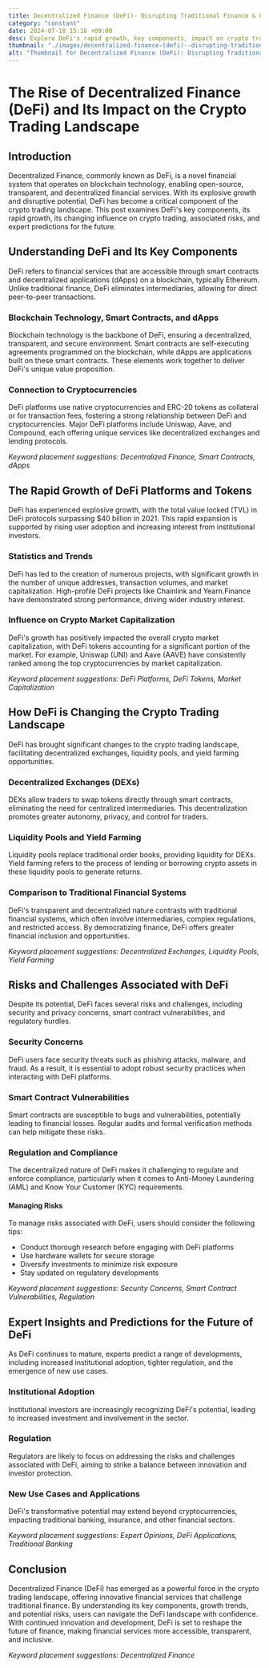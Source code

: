 ```yaml
---
title: Decentralized Finance (DeFi)- Disrupting Traditional Finance & Crypto Trading
category: "constant"
date: 2024-07-18 15:16 +09:00
desc: Explore DeFi's rapid growth, key components, impact on crypto trading, risks, and expert insights. Dive into decentralized exchanges, liquidity pools, and the future of finance.
thumbnail: "./images/decentralized-finance-(defi)--disrupting-traditional-finance-&-crypto-trading.png"
alt: "Thumbnail for Decentralized Finance (DeFi): Disrupting Traditional Finance & Crypto Trading"
---
```


# The Rise of Decentralized Finance (DeFi) and Its Impact on the Crypto Trading Landscape

## Introduction

Decentralized Finance, commonly known as DeFi, is a novel financial system that operates on blockchain technology, enabling open-source, transparent, and decentralized financial services. With its explosive growth and disruptive potential, DeFi has become a critical component of the crypto trading landscape. This post examines DeFi's key components, its rapid growth, its changing influence on crypto trading, associated risks, and expert predictions for the future.

## Understanding DeFi and Its Key Components

DeFi refers to financial services that are accessible through smart contracts and decentralized applications (dApps) on a blockchain, typically Ethereum. Unlike traditional finance, DeFi eliminates intermediaries, allowing for direct peer-to-peer transactions.

### Blockchain Technology, Smart Contracts, and dApps

Blockchain technology is the backbone of DeFi, ensuring a decentralized, transparent, and secure environment. Smart contracts are self-executing agreements programmed on the blockchain, while dApps are applications built on these smart contracts. These elements work together to deliver DeFi's unique value proposition.

### Connection to Cryptocurrencies

DeFi platforms use native cryptocurrencies and ERC-20 tokens as collateral or for transaction fees, fostering a strong relationship between DeFi and cryptocurrencies. Major DeFi platforms include Uniswap, Aave, and Compound, each offering unique services like decentralized exchanges and lending protocols.

_Keyword placement suggestions: Decentralized Finance, Smart Contracts, dApps_

## The Rapid Growth of DeFi Platforms and Tokens

DeFi has experienced explosive growth, with the total value locked (TVL) in DeFi protocols surpassing $40 billion in 2021. This rapid expansion is supported by rising user adoption and increasing interest from institutional investors.

### Statistics and Trends

DeFi has led to the creation of numerous projects, with significant growth in the number of unique addresses, transaction volumes, and market capitalization. High-profile DeFi projects like Chainlink and Yearn.Finance have demonstrated strong performance, driving wider industry interest.

### Influence on Crypto Market Capitalization

DeFi's growth has positively impacted the overall crypto market capitalization, with DeFi tokens accounting for a significant portion of the market. For example, Uniswap (UNI) and Aave (AAVE) have consistently ranked among the top cryptocurrencies by market capitalization.

_Keyword placement suggestions: DeFi Platforms, DeFi Tokens, Market Capitalization_

## How DeFi is Changing the Crypto Trading Landscape

DeFi has brought significant changes to the crypto trading landscape, facilitating decentralized exchanges, liquidity pools, and yield farming opportunities.

### Decentralized Exchanges (DEXs)

DEXs allow traders to swap tokens directly through smart contracts, eliminating the need for centralized intermediaries. This decentralization promotes greater autonomy, privacy, and control for traders.

### Liquidity Pools and Yield Farming

Liquidity pools replace traditional order books, providing liquidity for DEXs. Yield farming refers to the process of lending or borrowing crypto assets in these liquidity pools to generate returns.

### Comparison to Traditional Financial Systems

DeFi's transparent and decentralized nature contrasts with traditional financial systems, which often involve intermediaries, complex regulations, and restricted access. By democratizing finance, DeFi offers greater financial inclusion and opportunities.

_Keyword placement suggestions: Decentralized Exchanges, Liquidity Pools, Yield Farming_

## Risks and Challenges Associated with DeFi

Despite its potential, DeFi faces several risks and challenges, including security and privacy concerns, smart contract vulnerabilities, and regulatory hurdles.

### Security Concerns

DeFi users face security threats such as phishing attacks, malware, and fraud. As a result, it is essential to adopt robust security practices when interacting with DeFi platforms.

### Smart Contract Vulnerabilities

Smart contracts are susceptible to bugs and vulnerabilities, potentially leading to financial losses. Regular audits and formal verification methods can help mitigate these risks.

### Regulation and Compliance

The decentralized nature of DeFi makes it challenging to regulate and enforce compliance, particularly when it comes to Anti-Money Laundering (AML) and Know Your Customer (KYC) requirements.

#### Managing Risks

To manage risks associated with DeFi, users should consider the following tips:

- Conduct thorough research before engaging with DeFi platforms
- Use hardware wallets for secure storage
- Diversify investments to minimize risk exposure
- Stay updated on regulatory developments

_Keyword placement suggestions: Security Concerns, Smart Contract Vulnerabilities, Regulation_

## Expert Insights and Predictions for the Future of DeFi

As DeFi continues to mature, experts predict a range of developments, including increased institutional adoption, tighter regulation, and the emergence of new use cases.

### Institutional Adoption

Institutional investors are increasingly recognizing DeFi's potential, leading to increased investment and involvement in the sector.

### Regulation

Regulators are likely to focus on addressing the risks and challenges associated with DeFi, aiming to strike a balance between innovation and investor protection.

### New Use Cases and Applications

DeFi's transformative potential may extend beyond cryptocurrencies, impacting traditional banking, insurance, and other financial sectors.

_Keyword placement suggestions: Expert Opinions, DeFi Applications, Traditional Banking_

## Conclusion

Decentralized Finance (DeFi) has emerged as a powerful force in the crypto trading landscape, offering innovative financial services that challenge traditional finance. By understanding its key components, growth trends, and potential risks, users can navigate the DeFi landscape with confidence. With continued innovation and development, DeFi is set to reshape the future of finance, making financial services more accessible, transparent, and inclusive.

_Keyword placement suggestions: Decentralized Finance_